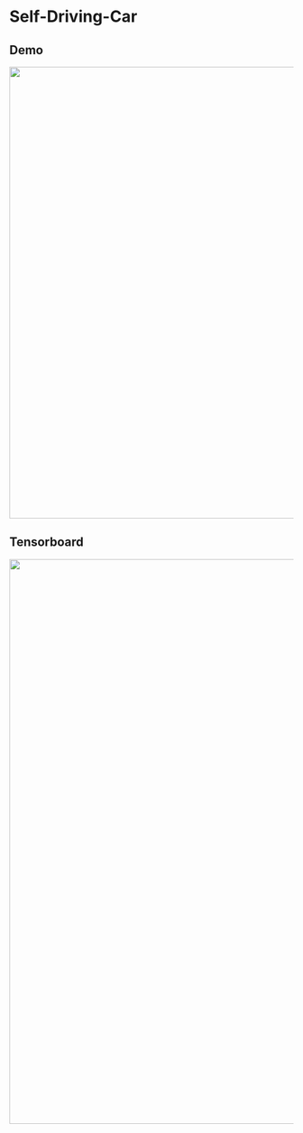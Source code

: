 # Self-Driving-Car
## Demo
<img src="ezgif.com-video-to-gif.gif" width="800"  />

## Tensorboard
<img src="Tensoboard.png" width="1000"  />
